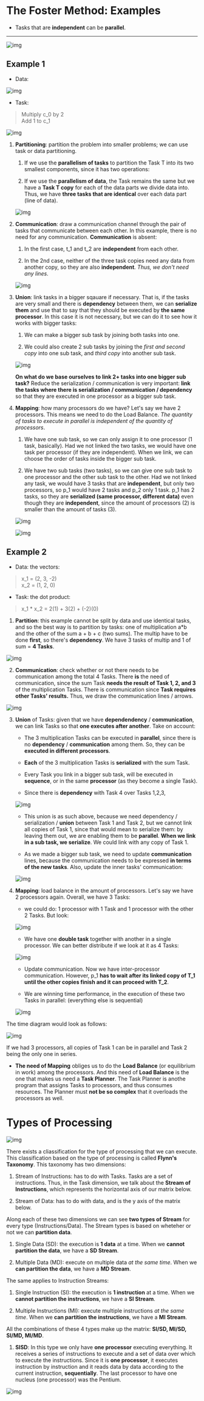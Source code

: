 # The Foster Method: Examples

- Tasks that are **independent** can be **parallel**.

----

![img](res/3.png)

## Example 1

- Data:

![img](res/1.png)

- Task:

> Multiply c_0 by 2 <br />
> Add 1 to c_1

![img](res/2.png)



1. **Partitioning**: partition the problem into smaller problems; we can use task or data partitioning.

    1. If we use the **parallelism of tasks** to partition the Task T into its two smallest components, since it has two operations: 

    2. If we use the **parallelism of data**, the Task remains the same but we have a **Task T copy** for each of the data parts we divide data into. Thus, we have **three tasks that are identical** over each data part (line of data).

    ![img](res/4.png)

2. **Communication**: draw a communication channel through the pair of tasks that communicate between each other. In this example, there is no need for any communication. **Communication** is absent: 

    1. In the first case, t_1 and t_2 are **independent** from each other.
    
    2. In the 2nd case, neither of the three task copies need any data from another copy, so they are also **independent**. *Thus, we don't need any lines*.

    ![img](res/5.png)

3. **Union**: link tasks in a bigger sqauare if necessary. That is, if the tasks are very small and there is **dependency** between them, we can **serialize them** and use that to say that they should be executed by **the same processor**. In this case it is not necessary, but we can do it to see how it works with bigger tasks:

    1. We can make a bigger sub task by joining both tasks into one.

    2. We could also create 2 sub tasks by joining the *first and second copy* into one sub task, and *third copy* into another sub task.

    ![img](res/6.png)

    **On what do we base ourselves to link 2+ tasks into one bigger sub task?** Reduce the serialization / communication is very important: **link the tasks where there is serialization / communication / dependency** so that they are executed in one processor as a bigger sub task.

4. **Mapping**: how many processors do we have? Let's say we have 2 processors. This means we need to do the Load Balance. *The quantity of tasks to execute in parallel is independent of the quantity of processors*.

    1. We have one sub task, so we can only assign it to one processor (1 task, basically). Had we not linked the two tasks, we would have one task per processor (if they are independent). When we link, we can choose the order of tasks inside the bigger sub task. 

    2. We have two sub tasks (two tasks), so we can give one sub task to one processor and the other sub task to the other. Had we not linked any task, we  would have 3 tasks that are **independent**, but only two processors, so p_1 would have 2 tasks and p_2 only 1 task. p_1 has 2 tasks, so they are **serialized (same processor, different data)** even though they are **independent**, since the amount of processors (2) is smaller than the amount of tasks (3).

    ![img](res/7.png)

    ![img](res/8.png)

## Example 2

- Data: the vectors:

> x_1 = (2, 3, -2) <br />
> x_2 = (1, 2, 0)

- Task: the dot product:

> x_1 * x_2 = 2(1) + 3(2) + (-2)(0)

1. **Partition**: this example cannot be split by data and use identical tasks, and so the best way is to partition by tasks: one of multiplication a*b and the other of the sum a + b + c (two sums). The multip have to be done **first**, so there's **dependency**. We have 3 tasks of multip and 1 of sum = **4 Tasks**.

![img](res/9.png)

2. **Communication**: check whether or not there needs to be communication among the total 4 Tasks. There **is** the need of communication, since the sum Task **needs the result of Task 1, 2, and 3** of the multiplication Tasks. There is communication since **Task requires other Tasks' results.** Thus, we draw the communication lines / arrows. 

![img](res/10.png)

3. **Union** of Tasks: given that we have **dependendency** / **communication**, we can link Tasks so that **one executes after another**. Take on account:

    - The 3 multiplication Tasks can be executed in **parallel**, since there is no **dependency** / **communication** among them. So, they can be **executed in different processors**.

    - **Each** of the 3 multiplication Tasks is **serialized** with the sum Task.

    - Every Task you link in a bigger sub task, will be executed in **sequence**, or in the same **processor** (as they become a single Task).

    - Since there is **dependency** with Task 4 over Tasks 1,2,3, 

    ![img](res/11.png)

    - This union is as such above, because we need dependency / serialization / **union** between Task 1 and Task 2, but we cannot link all copies of Task 1, since that would mean to serialize them: by leaving them out, we are enabling them to be **parallel**. **When we link in a sub task, we serialize**. We could link with any copy of Task 1.

    - As we made a bigger sub task, we need to update **communication** lines, because the communication needs to be expressed **in terms of the new tasks**. Also, update the inner tasks' communication:

    ![img](res/12.png)

4. **Mapping**: load balance in the amount of processors. Let's say we have 2 processors again. Overall, we have 3 Tasks: 

    - we could do: 1 processor with 1 Task and 1 processor with the other 2 Tasks. But look:

    ![img](res/13.png) 

    - We have one **double task** together with another in a single processor. We can better distribute if we look at it as 4 Tasks:

    ![img](res/14.png)

    - Update communication. Now we have inter-processor communication. However, p_1 **has to wait after its linked copy of T_1 until the other copies finish and it can proceed with T_2**.

    - We are winning time performance, in the execution of these two Tasks in parallel: (everything else is sequential)

    ![img](res/15.png)

The time diagram would look as follows:

![img](res/16.png)

If we had 3 processors, all copies of Task 1 can be in parallel and Task 2 being the only one in series.

- **The need of Mapping** obliges us to do the **Load Balance** (or equilibrium in work) among the processors. And this need of **Load Balance** is the one that makes us need a **Task Planner**. The Task Planner is anothe program that assigns Tasks to processors, and thus consumes resources. The Planner must **not be so complex** that it overloads the processors as well.

# Types of Processing

![img](res/17.png)

There exists a cliassification for the type of processing that we can execute. This classification based on the type of processing is called **Flynn's Taxonomy**. This taxonomy has two dimensions: 

1. Stream of Instructions: has to do with Tasks. Tasks are a set of instructions. Thus, in the Task dimension, we talk about the **Stream of Instructions**, which represents the horizontal axis of our matrix below.

2. Stream of Data: has to do with data, and is the y axis of the matrix below.

Along each of these two dimensions we can see **two types of Stream** for every type (Instructions/Data). The Stream types is based on wheteher or not we can **partition data**.

1. Single Data (SD): the execution is **1 data** at a time. When we **cannot partition the data**, we have a **SD Stream**.

2. Multiple Data (MD): execute on multiple data *at the same time*. When we **can partition the data**, we have a **MD Stream**.

The same applies to Instruction Streams:

1. Single Instruction (SI): the execution is **1 instruction** at a time. When we **cannot partition the instructions**, we have a **SI Stream**.

2. Multiple Instructions (MI): execute multiple instructions *at the same time*. When we **can partition the instructions**, we have a **MI Stream**.

All the combinations of these 4 types make up the matrix: **SI/SD, MI/SD, SI/MD, MI/MD**.

1. **SISD**: In this type we only have **one processor** executing everything. It receives a series of instructions to execute and a set of data over which to execute the instructions. Since it is **one processor**, it executes instruction by instruction and it reads data by data according to the current instruction, **sequentially**. The last processor to have one nucleus (one processor) was the Pentium.

![img](res/18.png)